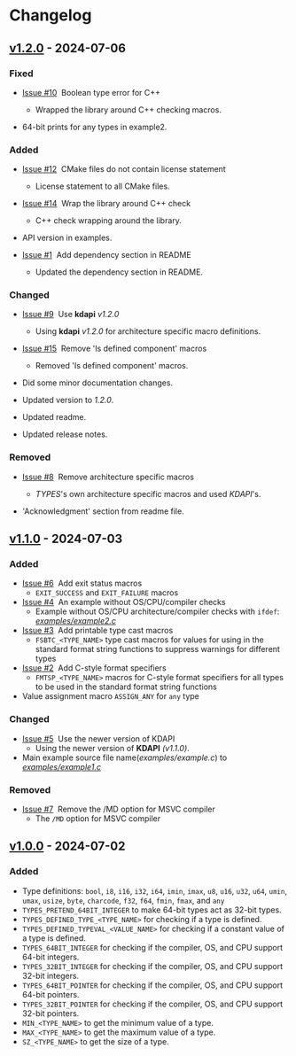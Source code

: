 # Changelog

## [v1.2.0](https://github.com/KumarjitDas/types/compare/v1.1.0...v1.2.0) - 2024-07-06

### Fixed

- [Issue #10](https://github.com/KumarjitDas/types/issues/10)&nbsp; Boolean type error for C++
    - Wrapped the library around C++ checking macros.

- 64-bit prints for any types in example2.

### Added

- [Issue #12](https://github.com/KumarjitDas/types/issues/12)&nbsp; CMake files do not contain license statement
    - License statement to all CMake files.

- [Issue #14](https://github.com/KumarjitDas/types/issues/14)&nbsp; Wrap the library around C++ check
    - C++ check wrapping around the library.

- API version in examples.

- [Issue #1](https://github.com/KumarjitDas/types/issues/11)&nbsp; Add dependency section in README
    - Updated the dependency section in README.

### Changed

- [Issue #9](https://github.com/KumarjitDas/types/issues/9)&nbsp; Use **kdapi** _v1.2.0_
    - Using **kdapi** _v1.2.0_ for architecture specific macro definitions.

- [Issue #15](https://github.com/KumarjitDas/types/issues/15)&nbsp; Remove 'Is defined component' macros
    - Removed 'Is defined component' macros.

- Did some minor documentation changes.
- Updated version to _1.2.0_.
- Updated readme.
- Updated release notes.

### Removed

- [Issue #8](https://github.com/KumarjitDas/types/issues/8)&nbsp; Remove architecture specific macros
    - _TYPES_'s own architecture specific macros and used _KDAPI_'s.

- 'Acknowledgment' section from readme file.

## [v1.1.0](https://github.com/KumarjitDas/types/compare/v1.0.0...v1.1.0) - 2024-07-03

### Added

- [Issue #6](https://github.com/KumarjitDas/types/issues/7)&nbsp; Add exit status macros
    - `EXIT_SUCCESS` and `EXIT_FAILURE` macros
- [Issue #4](https://github.com/KumarjitDas/types/issues/4)&nbsp; An example without OS/CPU/compiler checks
    - Example without OS/CPU architecture/compiler checks with `ifdef`: [_examples/example2.c_](examples/example2.c)
- [Issue #3](https://github.com/KumarjitDas/types/issues/3)&nbsp; Add printable type cast macros
    - `FSBTC_<TYPE_NAME>` type cast macros for values for using in the standard format string functions to suppress warnings for different types
- [Issue #2](https://github.com/KumarjitDas/types/issues/2)&nbsp; Add C-style format specifiers
    - `FMTSP_<TYPE_NAME>` macros for C-style format specifiers for all types to be used in the standard format string functions
- Value assignment macro `ASSIGN_ANY` for `any` type

### Changed

- [Issue #5](https://github.com/KumarjitDas/types/issues/5)&nbsp; Use the newer version of KDAPI
    - Using the newer version of **KDAPI** _(v1.1.0)_.
- Main example source file name(_examples/example.c_) to [_examples/example1.c_](examples/example1.c)

### Removed

- [Issue #7](https://github.com/KumarjitDas/types/issues/7)&nbsp; Remove the /MD option for MSVC compiler
    - The `/MD` option for MSVC compiler

## [v1.0.0](https://github.com/KumarjitDas/types/releases/tag/v1.0.0) - 2024-07-02

### Added

- Type definitions: `bool`, `i8`, `i16`, `i32`, `i64`, `imin`, `imax`, `u8`, `u16`, `u32`, `u64`, `umin`, `umax`, `usize`, `byte`, `charcode`, `f32`, `f64`, `fmin`, `fmax`, and `any`
- `TYPES_PRETEND_64BIT_INTEGER` to make 64-bit types act as 32-bit types.
- `TYPES_DEFINED_TYPE_<TYPE_NAME>` for checking if a type is defined.
- `TYPES_DEFINED_TYPEVAL_<VALUE_NAME>` for checking if a constant value of a type is defined.
- `TYPES_64BIT_INTEGER` for checking if the compiler, OS, and CPU support 64-bit integers.
- `TYPES_32BIT_INTEGER` for checking if the compiler, OS, and CPU support 32-bit integers.
- `TYPES_64BIT_POINTER` for checking if the compiler, OS, and CPU support 64-bit pointers.
- `TYPES_32BIT_POINTER` for checking if the compiler, OS, and CPU support 32-bit pointers.
- `MIN_<TYPE_NAME>` to get the minimum value of a type.
- `MAX_<TYPE_NAME>` to get the maximum value of a type.
- `SZ_<TYPE_NAME>` to get the size of a type.
